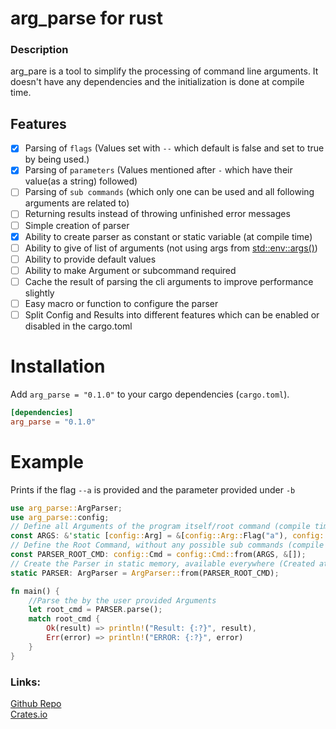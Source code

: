 # arg_parse for rust
### Description
arg_pare is a tool to simplify the processing of command line arguments. It doesn't have any dependencies and the initialization is done at compile time.

## Features
- [x] Parsing of `flags` (Values set with `--` which default is false and set to true by being used.)
- [x] Parsing of `parameters` (Values mentioned after `-` which have their value(as a string) followed)
- [ ] Parsing of `sub commands` (which only one can be used and all following arguments are related to)
- [ ] Returning results instead of throwing unfinished error messages
- [ ] Simple creation of parser
- [x] Ability to create parser as constant or static variable (at compile time)
- [ ] Ability to give of list of arguments (not using args from [std::env::args()](std::env::args()))
- [ ] Ability to provide default values
- [ ] Ability to make Argument or subcommand required
- [ ] Cache the result of parsing the cli arguments to improve performance slightly
- [ ] Easy macro or function to configure the parser
- [ ] Split Config and Results into different features which can be enabled or disabled in the cargo.toml

# Installation
Add `arg_parse = "0.1.0"` to your cargo dependencies (`cargo.toml`).
```toml
[dependencies]
arg_parse = "0.1.0"
```

 # Example
 Prints if the flag `--a` is provided and the parameter provided under `-b`
 ```rust
 use arg_parse::ArgParser;
 use arg_parse::config;
 // Define all Arguments of the program itself/root command (compile time)
 const ARGS: &'static [config::Arg] = &[config::Arg::Flag("a"), config::Arg::Parameter("b")];
 // Define the Root Command, without any possible sub commands (compile time)
 const PARSER_ROOT_CMD: config::Cmd = config::Cmd::from(ARGS, &[]);
 // Create the Parser in static memory, available everywhere (Created at compile time)
 static PARSER: ArgParser = ArgParser::from(PARSER_ROOT_CMD);
 
 fn main() {
     //Parse the by the user provided Arguments
     let root_cmd = PARSER.parse();
     match root_cmd {
         Ok(result) => println!("Result: {:?}", result),
         Err(error) => println!("ERROR: {:?}", error)
     }
 }
 ```

### Links:
[Github Repo](https://github.com/oxydemeton/arg_parse/) <br>
[Crates.io](https://crates.io/crates/arg_parse)